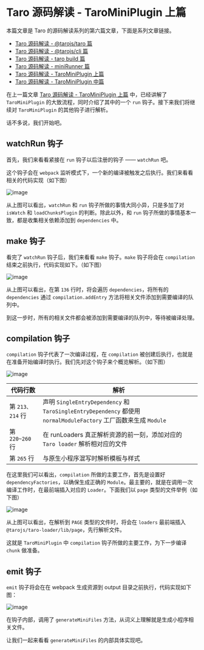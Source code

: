 # Taro 源码解读 - TaroMiniPlugin 上篇

本篇文章是 Taro 的源码解读系列的第六篇文章，下面是系列文章链接。

- [Taro 源码解读 - @tarojs/taro 篇](https://github.com/a1029563229/Blogs/tree/master/Source-Code/taro/1.md)
- [Taro 源码解读 - @tarojs/cli 篇](https://github.com/a1029563229/Blogs/tree/master/Source-Code/taro/2.md)
- [Taro 源码解读 - taro build 篇](https://github.com/a1029563229/Blogs/tree/master/Source-Code/taro/3.md)
- [Taro 源码解读 - miniRunner 篇](https://github.com/a1029563229/Blogs/tree/master/Source-Code/taro/4.md)
- [Taro 源码解读 - TaroMiniPlugin 上篇](https://github.com/a1029563229/Blogs/tree/master/Source-Code/taro/5.md)
- [Taro 源码解读 - TaroMiniPlugin 中篇](https://github.com/a1029563229/Blogs/tree/master/Source-Code/taro/6.md)

在上一篇文章 [Taro 源码解读 - TaroMiniPlugin 上篇](https://github.com/a1029563229/Blogs/tree/master/Source-Code/taro/5.md) 中，已经讲解了 `TaroMiniPlugin` 的大致流程，同时介绍了其中的一个 `run` 钩子。接下来我们将继续对 `TaroMiniPlugin` 的其他钩子进行解析。

话不多说，我们开始吧。

## watchRun 钩子

首先，我们来看看紧接在 `run` 钩子以后注册的钩子 —— `watchRun` 吧。

这个钩子会在 `webpack` 监听模式下，一个新的编译被触发之后执行。我们来看看相关的代码实现（如下图）

![image](http://shadows-mall.oss-cn-shenzhen.aliyuncs.com/images/assets/taro/98.jpg)

从上图可以看出，`watchRun` 和 `run` 钩子所做的事情大同小异，只是多加了对 `isWatch` 和 `loadChunksPlugin` 的判断。除此以外，和 `run` 钩子所做的事情基本一致，都是收集相关依赖添加到 `dependencies` 中。

## make 钩子

看完了 `watchRun` 钩子后，我们来看看 `make` 钩子。`make` 钩子将会在 `compilation` 结束之前执行，代码实现如下。（如下图）

![image](http://shadows-mall.oss-cn-shenzhen.aliyuncs.com/images/assets/taro/99.jpg)

从上图可以看出，在第 `136` 行时，将会遍历 `dependencies`，将所有的 `dependencies` 通过 `compilation.addEntry` 方法将相关文件添加到需要编译的队列中。

到这一步时，所有的相关文件都会被添加到需要编译的队列中，等待被编译处理。

## compilation 钩子

`compilation` 钩子代表了一次编译过程，在 `compilation` 被创建后执行，也就是在准备开始编译时执行。我们先对这个钩子来个概览解析。（如下图）

![image](http://shadows-mall.oss-cn-shenzhen.aliyuncs.com/images/assets/taro/100.jpg)

| 代码行数         | 解析                                                                                                             |
| ---------------- | ---------------------------------------------------------------------------------------------------------------- |
| 第 `213、214` 行 | 声明 `SingleEntryDependency` 和 `TaroSingleEntryDependency` 都使用 `normalModuleFactory` 工厂函数来生成 `Module` |
| 第 `220~260` 行  | 在 runLoaders 真正解析资源的前一刻，添加对应的 `Taro loader` 解析相对应的文件                                    |
| 第 `265` 行      | 与原生小程序混写时解析模板与样式                                                                                 |

在这里我们可以看出，`compilation` 所做的主要工作，首先是设置好 `dependencyFactories`，以确保生成正确的 `Module`。最主要的，就是在调用一次编译工作时，在最前端插入对应的 `Loader`。下面我们以 `page` 类型的文件举例（如下图）

![image](http://shadows-mall.oss-cn-shenzhen.aliyuncs.com/images/assets/taro/101.jpg)

从上图可以看出，在解析到 `PAGE` 类型的文件时，将会在 `loaders` 最前端插入 `@tarojs/taro-loader/lib/page`，先行解析文件。

这就是 `TaroMiniPlugin` 中 `compilation` 钩子所做的主要工作，为下一步编译 `chunk` 做准备。

## emit 钩子

`emit` 钩子将会在在 webpack 生成资源到 output 目录之前执行，代码实现如下图：

![image](http://shadows-mall.oss-cn-shenzhen.aliyuncs.com/images/assets/webpack/21.jpg)

在钩子内部，调用了 `generateMiniFiles` 方法，从词义上理解就是生成小程序相关文件。

让我们一起来看看 `generateMiniFiles` 的内部具体实现吧。